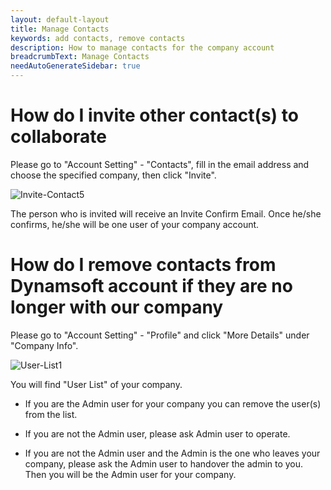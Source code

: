 ```yaml
---
layout: default-layout
title: Manage Contacts
keywords: add contacts, remove contacts
description: How to manage contacts for the company account
breadcrumbText: Manage Contacts
needAutoGenerateSidebar: true
---
```


	
# How do I invite other contact(s) to collaborate

Please go to "Account Setting" - "Contacts", fill in the email address and choose the specified company, then click "Invite".  

![Invite-Contact5]({{site.assets}}img/Invite-Contact-5.png)

The person who is invited will receive an Invite Confirm Email. Once he/she confirms, he/she will be one user of your company account.


# How do I remove contacts from Dynamsoft account if they are no longer with our company

Please go to "Account Setting" - "Profile" and click "More Details" under "Company Info".

![User-List1]({{site.assets}}img/Invite-Contact-1.png)

You will find "User List" of your company.

- If you are the Admin user for your company you can remove the user(s) from the list.

- If you are not the Admin user, please ask Admin user to operate.

- If you are not the Admin user and the Admin is the one who leaves your company, please ask the Admin user to handover the admin to you. Then you will be the Admin user for your company.